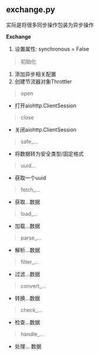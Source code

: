 ## exchange.py

实际是将很多同步操作包装为异步操作

**Exchange**
1. 设置属性: synchronous = False
> 初始化
1. 添加异步相关配置
2. 创建节流器对象Throttler
> open
- 打开aiohttp.ClientSession
> close
- 关闭aiohttp.ClientSession

> safe_...
- 将数据转为安全类型/固定格式
> uuid...
- 获取一个uuid
> fetch_...
- 获取...数据
> load_...
- 加载...数据
> parse_...
- 解析...数据
> filter_...
- 过滤...数据
> convert_...
- 转换...数据
> check_...
- 检查...数据
> handle_...
- 处理... 数据
